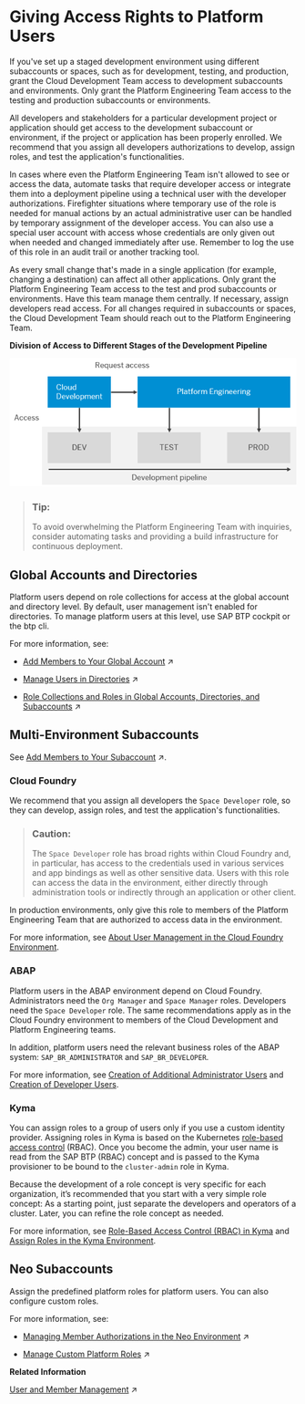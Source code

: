 <!-- loioa03d08e4038b46d480c410395593bbd2 -->

# Giving Access Rights to Platform Users

If you've set up a staged development environment using different subaccounts or spaces, such as for development, testing, and production, grant the Cloud Development Team access to development subaccounts and environments. Only grant the Platform Engineering Team access to the testing and production subaccounts or environments.

All developers and stakeholders for a particular development project or application should get access to the development subaccount or environment, if the project or application has been properly enrolled. We recommend that you assign all developers authorizations to develop, assign roles, and test the application's functionalities.

In cases where even the Platform Engineering Team isn't allowed to see or access the data, automate tasks that require developer access or integrate them into a deployment pipeline using a technical user with the developer authorizations. Firefighter situations where temporary use of the role is needed for manual actions by an actual administrative user can be handled by temporary assignment of the developer access. You can also use a special user account with access whose credentials are only given out when needed and changed immediately after use. Remember to log the use of this role in an audit trail or another tracking tool.

As every small change that's made in a single application \(for example, changing a destination\) can affect all other applications. Only grant the Platform Engineering Team access to the test and prod subaccounts or environments. Have this team manage them centrally. If necessary, assign developers read access. For all changes required in subaccounts or spaces, the Cloud Development Team should reach out to the Platform Engineering Team.

  
  
**Division of Access to Different Stages of the Development Pipeline**

![](images/dev_pipeline_best_practices_pptx_6451607.png "Division of Access to Different Stages of the Development Pipeline")

> ### Tip:  
> To avoid overwhelming the Platform Engineering Team with inquiries, consider automating tasks and providing a build infrastructure for continuous deployment.



<a name="loioa03d08e4038b46d480c410395593bbd2__section_oz4_t5p_dyb"/>

## Global Accounts and Directories

Platform users depend on role collections for access at the global account and directory level. By default, user management isn't enabled for directories. To manage platform users at this level, use SAP BTP cockpit or the btp cli.

For more information, see:

-   [Add Members to Your Global Account](https://help.sap.com/viewer/65de2977205c403bbc107264b8eccf4b/Cloud/en-US/4a0491330a164f5a873fa630c7f45f06.html "Add users as global account members using the SAP BTP cockpit.") :arrow_upper_right:

-   [Manage Users in Directories](https://help.sap.com/viewer/65de2977205c403bbc107264b8eccf4b/Cloud/en-US/ff4d4a4caff94b0486b6427eaa8a0b91.html "Manage members in your directory using the SAP BTP cockpit.") :arrow_upper_right:

-   [Role Collections and Roles in Global Accounts, Directories, and Subaccounts](https://help.sap.com/viewer/65de2977205c403bbc107264b8eccf4b/Cloud/en-US/0039cf082d3d43eba9200fe15647922a.html "SAP BTP provides a set of role collections to set up administrator access to your global account and subaccounts.") :arrow_upper_right:




<a name="loioa03d08e4038b46d480c410395593bbd2__section_pc4_dbx_byb"/>

## Multi-Environment Subaccounts

See [Add Members to Your Subaccount](https://help.sap.com/viewer/65de2977205c403bbc107264b8eccf4b/Cloud/en-US/1e1b7b60bb1b4764a2d4bb96bd73182d.html "Add members to your subaccount to enable users to access resources available there. Platform users manage subaccounts with cloud management tools, while business users consume applications and services.") :arrow_upper_right:.



### Cloud Foundry

We recommend that you assign all developers the `Space Developer` role, so they can develop, assign roles, and test the application's functionalities.

> ### Caution:  
> The `Space Developer` role has broad rights within Cloud Foundry and, in particular, has access to the credentials used in various services and app bindings as well as other sensitive data. Users with this role can access the data in the environment, either directly through administration tools or indirectly through an application or other client.

In production environments, only give this role to members of the Platform Engineering Team that are authorized to access data in the environment.

For more information, see [About User Management in the Cloud Foundry Environment](https://help.sap.com/docs/BTP/65de2977205c403bbc107264b8eccf4b/8e6ce969c432437dbaecedea385df8c8.html).



### ABAP

Platform users in the ABAP environment depend on Cloud Foundry. Administrators need the `Org Manager` and `Space Manager` roles. Developers need the `Space Developer` role. The same recommendations apply as in the Cloud Foundry environment to members of the Cloud Development and Platform Engineering teams.

In addition, platform users need the relevant business roles of the ABAP system: `SAP_BR_ADMINISTRATOR` and `SAP_BR_DEVELOPER`.

For more information, see [Creation of Additional Administrator Users](https://help.sap.com/docs/BTP/65de2977205c403bbc107264b8eccf4b/ced83807a6dc4e33a2cfcdce06e9f9f3.html) and [Creation of Developer Users](https://help.sap.com/docs/BTP/65de2977205c403bbc107264b8eccf4b/f87151e385ba428cb7d12d0085060ebc.html).



### Kyma

You can assign roles to a group of users only if you use a custom identity provider. Assigning roles in Kyma is based on the Kubernetes [role-based access control](https://kubernetes.io/docs/reference/access-authn-authz/rbac/) \(RBAC\). Once you become the admin, your user name is read from the SAP BTP \(RBAC\) concept and is passed to the Kyma provisioner to be bound to the `cluster-admin` role in Kyma.

Because the development of a role concept is very specific for each organization, it’s recommended that you start with a very simple role concept: As a starting point, just separate the developers and operators of a cluster. Later, you can refine the role concept as needed.

For more information, see [Role-Based Access Control \(RBAC\) in Kyma](role-based-access-control-rbac-in-kyma-bb31080.md) and [Assign Roles in the Kyma Environment](https://help.sap.com/docs/BTP/65de2977205c403bbc107264b8eccf4b/148ae38b7d6f4e61bbb696bbfb3996b2.html).



<a name="loioa03d08e4038b46d480c410395593bbd2__section_kc1_fbx_byb"/>

## Neo Subaccounts

Assign the predefined platform roles for platform users. You can also configure custom roles.

For more information, see:

-   [Managing Member Authorizations in the Neo Environment](https://help.sap.com/viewer/ea72206b834e4ace9cd834feed6c0e09/Cloud/en-US/a1ab5c4cc117455392cd0a512c7f890d.html "SAP BTP includes predefined platform roles that support the typical tasks performed by users when interacting with the platform. In addition, subaccount administrators can combine various scopes into a custom platform role that addresses their individual requirements.") :arrow_upper_right:

-   [Manage Custom Platform Roles](https://help.sap.com/viewer/ea72206b834e4ace9cd834feed6c0e09/Cloud/en-US/ede5f721e78e4d678c87c8a200c564ca.html "Subaccount administrators can define custom platform roles and assign them to the members of its subaccounts.") :arrow_upper_right:


**Related Information**  


[User and Member Management](https://help.sap.com/viewer/65de2977205c403bbc107264b8eccf4b/Cloud/en-US/cc1c676b43904066abb2a4838cbd0c37.html "On SAP BTP, user management takes place at all levels from global account to environment. There are different types of users, such as depending on their roles in the company.") :arrow_upper_right:

